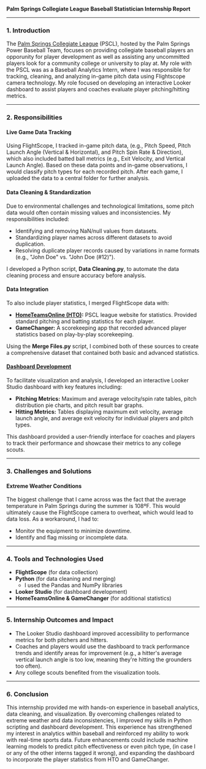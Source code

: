 **Palm Springs Collegiate League Baseball Statistician Internship Report**

---

### **1. Introduction**  
The [Palm Springs Collegiate League](https://psclbaseball.com/) (PSCL), hosted by the Palm Springs Power Baseball Team, focuses on providing collegiate baseball players an opporunity for player development as well as assisting any uncommitted players look for a community college or university to play at. My role with the PSCL was as a Baseball Analytics Intern, where I was responsible for tracking, cleaning, and analyzing in-game pitch data using Flightscope camera technology. My role focused on developing an interactive Looker dashboard to assist players and coaches evaluate player pitching/hitting metrics.

---

### **2. Responsibilities**  
#### **Live Game Data Tracking**  
Using FlightScope, I tracked in-game pitch data, (e.g., Pitch Speed, Pitch Launch Angle (Vertical & Horizontal), and Pitch Spin Rate & Direction), which also included batted ball metrics (e.g., Exit Velocity, and Vertical Launch Angle). Based on these data points and in-game observations, I would classify pitch types for each recorded pitch. After each game, I uploaded the data to a central folder for further analysis.

#### **Data Cleaning & Standardization**  
Due to environmental challenges and technological limitations, some pitch data would often contain missing values and inconsistencies. My responsibilities included:
- Identifying and removing NaN/null values from datasets.
- Standardizing player names across different datasets to avoid duplication.
- Resolving duplicate player records caused by variations in name formats (e.g., "John Doe" vs. "John Doe (#12)").

I developed a Python script, **Data Cleaning.py**, to automate the data cleaning process and ensure accuracy before analysis.

#### **Data Integration**  
To also include player statistics, I merged FlightScope data with:
- **[HomeTeamsOnline (HTO)](https://www.hometeamsonline.com/teams/Default.asp?s=baseball&u=PALMSPRINGSCOLLEGIAT):** PSCL league website for statistics. Provided standard pitching and batting statistics for each player. 
- **GameChanger:** A scorekeeping app that recorded advanced player statistics based on play-by-play scorekeeping.

Using the **Merge Files.py** script, I combined both of these sources to create a comprehensive dataset that contained both basic and advanced statistics.

#### **[Dashboard Development](https://lookerstudio.google.com/u/0/reporting/489badb7-a77f-4fb5-9505-fa4db8bb8d4f/page/p_p8gi1iux6c/edit)**  
To facilitate visualization and analysis, I developed an interactive Looker Studio dashboard with key features including:
- **Pitching Metrics:** Maximum and average velocity/spin rate tables, pitch distribution pie charts, and pitch result bar graphs.
- **Hitting Metrics:** Tables displaying maximum exit velocity, average launch angle, and average exit velocity for individual players and pitch types.

This dashboard provided a user-friendly interface for coaches and players to track their performance and showcase their metrics to any college scouts.

---

### **3. Challenges and Solutions**  
#### **Extreme Weather Conditions**
The biggest challenge that I came across was the fact that the average temperature in Palm Springs during the summer is 108ºF. This would ultimately cause the FlightScope camera to overheat, which would lead to data loss. As a workaround, I had to:
- Monitor the equipment to minimize downtime.
- Identify and flag missing or incomplete data.

---

### **4. Tools and Technologies Used**  
- **FlightScope** (for data collection)
- **Python** (for data cleaning and merging)
  - I used the Pandas and NumPy libraries
- **Looker Studio** (for dashboard development)
- **HomeTeamsOnline & GameChanger** (for additional statistics)

---

### **5. Internship Outcomes and Impact**  
- The Looker Studio dashboard improved accessibility to performance metrics for both pitchers and hitters.
- Coaches and players would use the dashboard to track performance trends and identify areas for improvement (e.g., a hitter's average vertical launch angle is too low, meaning they're hitting the grounders too often).
- Any college scouts benefited from the visualization tools.

---

### **6. Conclusion**  
This internship provided me with hands-on experience in baseball analytics, data cleaning, and visualization. By overcoming challenges related to extreme weather and data inconsistencies, I improved my skills in Python scripting and dashboard development. This experience has strengthened my interest in analytics within baseball and reinforced my ability to work with real-time sports data. Future enhancements could include machine learning models to predict pitch effectiveness or even pitch type, (in case I or any of the other interns tagged it wrong), and expanding the dashboard to incorporate the player statistics from HTO and GameChanger.

